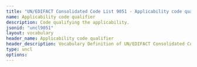 ```yaml
---
title: "UN/EDIFACT Consolidated Code List 9051 - Applicability code qualifier (20B) JSON-LD Vocabulary"
name: Applicability code qualifier
description: Code qualifying the applicability.
jsonid: "uncl9051"
layout: vocabulary
header_name: Applicability code qualifier
header_description: Vocabulary Definition of UN/EDIFACT Consolidated Code List 9051 - Applicability code qualifier (20B) semantics in HTML format. JSON-LD format is available at [uncl9051.jsonld](/vocabulary/uncl9051.jsonld)
type: uncl
options:
---
```


